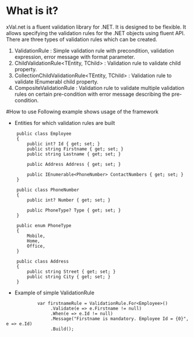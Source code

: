 # What is it?
xVal.net is a fluent validation library for .NET. It is designed to be flexible.
It allows specifying the validation rules for the .NET objects using fluent API. 
There are three types of validation rules which can be created.

1. ValidationRule<TEntity> : Simple validation rule with precondition, validation expression, error message with format parameter.
2. ChildValidationRule<TEntity, TChild> : Validation rule to validate child property.
3. CollectionChildValidationRule<TEntity, TChild> : Validation rule to validate IEnumerabl<TChild> child property.
4. CompositeValidationRule<TEntity> : Validation rule to validate multiple validation rules on certain pre-condition with error message describing the pre-condition.

#How to use
Following example shows usage of the framework

* Entities for which validation rules are built

```
    public class Employee
    {
        public int? Id { get; set; }
        public string Firstname { get; set; }
        public string Lastname { get; set; }

        public Address Address { get; set; }

        public IEnumerable<PhoneNumber> ContactNumbers { get; set; }
    }

    public class PhoneNumber
    {
        public int? Number { get; set; }

        public PhoneType? Type { get; set; }
    }

    public enum PhoneType
    {
        Mobile,
        Home,
        Office,
    }

    public class Address
    {
        public string Street { get; set; }
        public string City { get; set; }
    }
```
* Example of simple ValidationRule<TEntity>
```
            var firstnameRule = ValidationRule.For<Employee>()
                 .Validate(e => e.Firstname != null)
                 .When(e => e.Id != null)
                 .Message("Firstname is mandatory. Employee Id = {0}", e => e.Id)
                 .Build();
```
